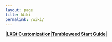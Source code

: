 ```yaml
---
layout: page
title: Wiki
permalink: /wiki/
---
```


|**[LXQt Customization](https://github.com/simoniz0r/guides/wiki/Customizing-LXQt)**|**[Tumbleweed Start Guide](https://github.com/simoniz0r/guides/wiki/Tumbleweed)**|
